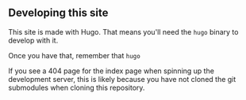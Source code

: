## Developing this site

This site is made with Hugo. That means you'll need the `hugo` binary to develop
with it.

Once you have that, remember that `hugo`

If you see a 404 page for the index page when spinning up the development
server, this is likely because you have not cloned the git submodules when
cloning this repository.
